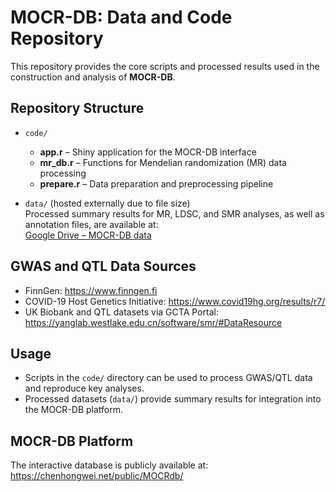 # MOCR-DB: Data and Code Repository

This repository provides the core scripts and processed results used in the construction and analysis of **MOCR-DB**.

## Repository Structure

- `code/`
  - **app.r** – Shiny application for the MOCR-DB interface  
  - **mr_db.r** – Functions for Mendelian randomization (MR) data processing  
  - **prepare.r** – Data preparation and preprocessing pipeline  

- `data/` (hosted externally due to file size)  
  Processed summary results for MR, LDSC, and SMR analyses, as well as annotation files, are available at:  
  [Google Drive – MOCR-DB data](https://drive.google.com/drive/folders/1JwYUawmOvkdaxxMwNB3gsgqsTTS9SSsP?usp=drive_link)

## GWAS and QTL Data Sources
- FinnGen: https://www.finngen.fi  
- COVID-19 Host Genetics Initiative: https://www.covid19hg.org/results/r7/  
- UK Biobank and QTL datasets via GCTA Portal: https://yanglab.westlake.edu.cn/software/smr/#DataResource  

## Usage
- Scripts in the `code/` directory can be used to process GWAS/QTL data and reproduce key analyses.  
- Processed datasets (`data/`) provide summary results for integration into the MOCR-DB platform.  

## MOCR-DB Platform
The interactive database is publicly available at:  
https://chenhongwei.net/public/MOCRdb/
